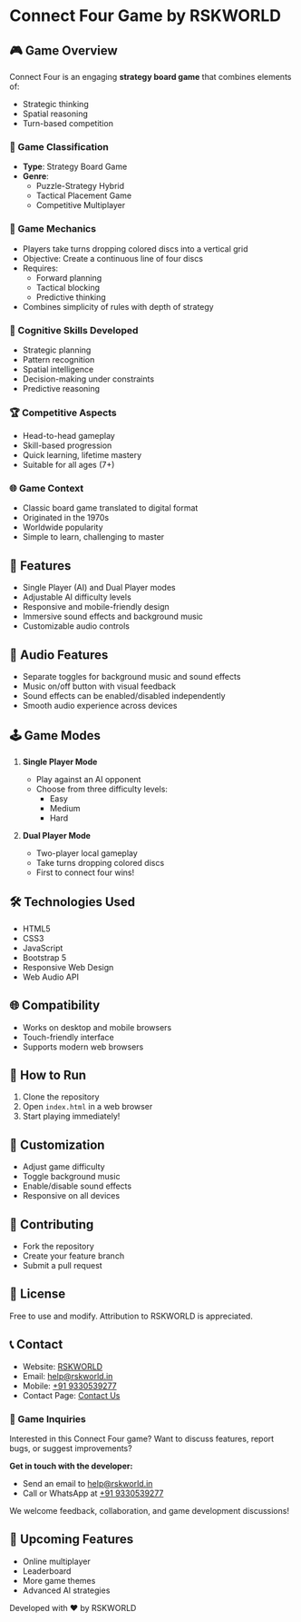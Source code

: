 # Connect Four Game by RSKWORLD

## 🎮 Game Overview
Connect Four is an engaging **strategy board game** that combines elements of:
- Strategic thinking
- Spatial reasoning
- Turn-based competition

### 🧩 Game Classification
- **Type**: Strategy Board Game
- **Genre**: 
  - Puzzle-Strategy Hybrid
  - Tactical Placement Game
  - Competitive Multiplayer

### 🎲 Game Mechanics
- Players take turns dropping colored discs into a vertical grid
- Objective: Create a continuous line of four discs
- Requires:
  - Forward planning
  - Tactical blocking
  - Predictive thinking
- Combines simplicity of rules with depth of strategy

### 🧠 Cognitive Skills Developed
- Strategic planning
- Pattern recognition
- Spatial intelligence
- Decision-making under constraints
- Predictive reasoning

### 🏆 Competitive Aspects
- Head-to-head gameplay
- Skill-based progression
- Quick learning, lifetime mastery
- Suitable for all ages (7+)

### 🌐 Game Context
- Classic board game translated to digital format
- Originated in the 1970s
- Worldwide popularity
- Simple to learn, challenging to master

## 🌟 Features
- Single Player (AI) and Dual Player modes
- Adjustable AI difficulty levels
- Responsive and mobile-friendly design
- Immersive sound effects and background music
- Customizable audio controls

## 🎵 Audio Features
- Separate toggles for background music and sound effects
- Music on/off button with visual feedback
- Sound effects can be enabled/disabled independently
- Smooth audio experience across devices

## 🕹️ Game Modes
1. **Single Player Mode**
   - Play against an AI opponent
   - Choose from three difficulty levels:
     - Easy
     - Medium
     - Hard

2. **Dual Player Mode**
   - Two-player local gameplay
   - Take turns dropping colored discs
   - First to connect four wins!

## 🛠️ Technologies Used
- HTML5
- CSS3
- JavaScript
- Bootstrap 5
- Responsive Web Design
- Web Audio API

## 🌐 Compatibility
- Works on desktop and mobile browsers
- Touch-friendly interface
- Supports modern web browsers

## 🚀 How to Run
1. Clone the repository
2. Open `index.html` in a web browser
3. Start playing immediately!

## 🎨 Customization
- Adjust game difficulty
- Toggle background music
- Enable/disable sound effects
- Responsive on all devices

## 🤝 Contributing
- Fork the repository
- Create your feature branch
- Submit a pull request

## 📄 License
Free to use and modify. Attribution to RSKWORLD is appreciated.

## 📞 Contact
- Website: [RSKWORLD](https://rskworld.in)
- Email: [help@rskworld.in](mailto:help@rskworld.in)
- Mobile: [+91 9330539277](tel:+919330539277)
- Contact Page: [Contact Us](https://rskworld.in/contact.php)

### 💬 Game Inquiries
Interested in this Connect Four game? Want to discuss features, report bugs, or suggest improvements? 

**Get in touch with the developer:**
- Send an email to [help@rskworld.in](mailto:help@rskworld.in)
- Call or WhatsApp at [+91 9330539277](tel:+919330539277)

We welcome feedback, collaboration, and game development discussions!

## 🌈 Upcoming Features
- Online multiplayer
- Leaderboard
- More game themes
- Advanced AI strategies

Developed with ❤️ by RSKWORLD
